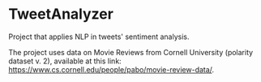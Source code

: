 # TweetAnalyzer
Project that applies NLP in tweets' sentiment analysis. 

The project uses data on Movie Reviews from Cornell University (polarity dataset v. 2), available at this link: https://www.cs.cornell.edu/people/pabo/movie-review-data/.

